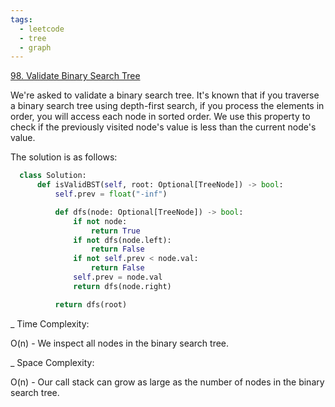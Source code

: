 ```yaml
---
tags:
  - leetcode
  - tree
  - graph
---
```


<a href="https://leetcode.com/problems/validate-binary-search-tree/">
98. Validate Binary Search Tree</a>

We're asked to validate a binary search tree. It's known that if you traverse a
binary search tree using depth-first search, if you process the elements in
order, you will access each node in sorted order. We use this property to check
if the previously visited node's value is less than the current node's value.

The solution is as follows:

```python
  class Solution:
      def isValidBST(self, root: Optional[TreeNode]) -> bool:
          self.prev = float("-inf")

          def dfs(node: Optional[TreeNode]) -> bool:
              if not node:
                  return True
              if not dfs(node.left):
                  return False
              if not self.prev < node.val:
                  return False
              self.prev = node.val
              return dfs(node.right)

          return dfs(root)
```

\_ Time Complexity:

O(n) - We inspect all nodes in the binary search tree.

\_ Space Complexity:

O(n) - Our call stack can grow as large as the number of nodes in the binary
search tree.
